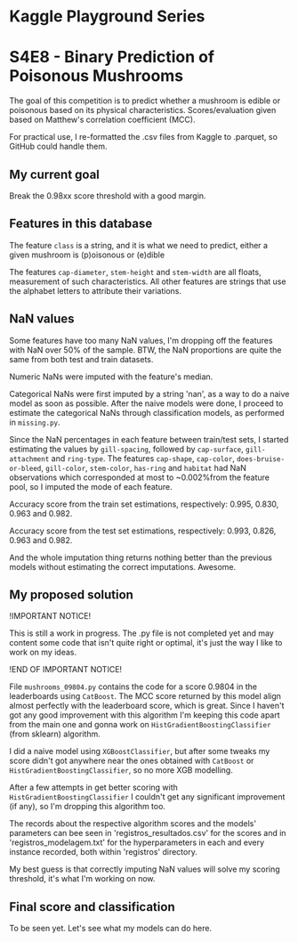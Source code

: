 # Kaggle Playground Series
# S4E8 - Binary Prediction of Poisonous Mushrooms

The goal of this competition is to predict whether a mushroom is edible or poisonous based on its physical characteristics. Scores/evaluation given based on Matthew's correlation coefficient (MCC).

For practical use, I re-formatted the .csv files from Kaggle to .parquet, so GitHub could handle them.

## My current goal
Break the 0.98xx score threshold with a good margin.

## Features in this database
The feature `class` is a string, and it is what we need to predict, either a given mushroom is (p)oisonous or (e)dible

The features `cap-diameter`, `stem-height` and `stem-width` are all floats, measurement of such characteristics. All other features are strings that use the alphabet letters to attribute their variations.

## NaN values
Some features have too many NaN values, I'm dropping off the features with NaN over 50% of the sample. BTW, the NaN proportions are quite the same from both test and train datasets.

Numeric NaNs were imputed with the feature's median.

Categorical NaNs were first imputed by a string 'nan', as a way to do a naive model as soon as possible. After the naive models were done, I proceed to estimate the categorical NaNs through classification models, as performed in `missing.py`. 

Since the NaN percentages in each feature between train/test sets, I started estimating the values by `gill-spacing`, followed by `cap-surface`, `gill-attachment` and `ring-type`. The features `cap-shape`, `cap-color`, `does-bruise-or-bleed`, `gill-color`, `stem-color`, `has-ring` and `habitat` had NaN observations which corresponded at most to ~0.002%from the feature pool, so I imputed the mode of each feature.

Accuracy score from the train set estimations, respectively: 0.995, 0.830, 0.963 and 0.982.

Accuracy score from the test set estimations, respectively: 0.993, 0.826, 0.963 and 0.982.

And the whole imputation thing returns nothing better than the previous models without estimating the correct imputations. Awesome.

## My proposed solution
!IMPORTANT NOTICE!

This is still a work in progress. The .py file is not completed yet and may content some code that isn't quite right or optimal, it's just the way I like to work on my ideas.

!END OF IMPORTANT NOTICE!

File `mushrooms_09804.py` contains the code for a score 0.9804 in the leaderboards using `CatBoost`. The MCC score returned by this model align almost perfectly with the leaderboard score, which is great. Since I haven't got any good improvement with this algorithm I'm keeping this code apart from the main one and gonna work on `HistGradientBoostingClassifier` (from sklearn) algorithm.

I did a naive model using `XGBoostClassifier`, but after some tweaks my score didn't got anywhere near the ones obtained with `CatBoost` or `HistGradientBoostingClassifier`, so no more XGB modelling.

After a few attempts in get better scoring with `HistGradientBoostingClassifier` I couldn't get any significant improvement (if any), so I'm dropping this algorithm too.

The records about the respective algorithm scores and the models' parameters can bee seen in 'registros_resultados.csv' for the scores and in 'registros_modelagem.txt' for the hyperparameters in each and every instance recorded, both within 'registros' directory.

My best guess is that correctly imputing NaN values will solve my scoring threshold, it's what I'm working on now.

## Final score and classification
To be seen yet. Let's see what my models can do here.
